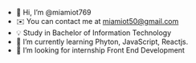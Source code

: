 - 👋 Hi, I’m @miamiot769
- ✉️ You can contact me at miamiot50@gmail.com
- 💡 Study in Bachelor of Information Technology
- 🌱 I’m currently learning Phyton, JavaScript, Reactjs.
- 💞️ I’m looking for internship Front End Development

<!---
miamiot769/miamiot769 is a ✨ special ✨ repository because its `README.md` (this file) appears on your GitHub profile.
You can click the Preview link to take a look at your changes.
--->
